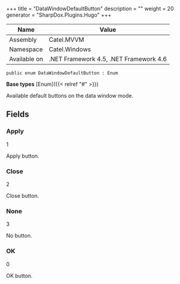 

+++
title = "DataWindowDefaultButton" 
description = ""
weight = 20
generator = "SharpDox.Plugins.Hugo"
+++

Name|Value
---|---
Assembly|Catel.MVVM
Namespace|Catel.Windows
Available on|.NET Framework 4.5, .NET Framework 4.6

```
public enum DataWindowDefaultButton : Enum
```

**Base types**
[Enum]({{&lt; relref "#" &gt;}})

Available default buttons on the data window mode.

## Fields

### Apply

1

Apply button.

### Close

2

Close button.

### None

3

No button.

### OK

0

OK button.

